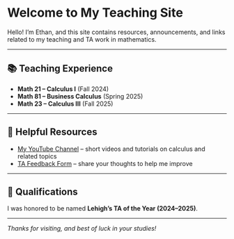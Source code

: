 # Welcome to My Teaching Site

Hello! I’m Ethan, and this site contains resources, announcements, and links related to my teaching and TA work in mathematics.

---

## 📚 Teaching Experience

- **Math 21 – Calculus I** (Fall 2024)  
- **Math 81 – Business Calculus** (Spring 2025)  
- **Math 23 – Calculus III** (Fall 2025)

---

## 🎥 Helpful Resources

- [My YouTube Channel](https://www.youtube.com/channel/UCEctErh1tSLhl8G0pKmm03A) – short videos and tutorials on calculus and related topics  
- [TA Feedback Form](https://docs.google.com/forms/d/e/1FAIpQLSe6XFrh-5lyUcVcwi2NfXvOMLM8dgkOisp_zZxvjL2zSkgCjA/viewform?usp=dialog) – share your thoughts to help me improve  

---

## 🏅 Qualifications

I was honored to be named **Lehigh’s TA of the Year (2024–2025)**.  

---

*Thanks for visiting, and best of luck in your studies!*
